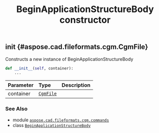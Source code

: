 ﻿---
title: BeginApplicationStructureBody constructor
second_title: Aspose.CAD for Python via .NET API References
description: 
type: docs
weight: 10
url: /python-net/aspose.cad.fileformats.cgm.commands/beginapplicationstructurebody/__init__/
is_root: false
---

## __init__ {#aspose.cad.fileformats.cgm.CgmFile}

Constructs a new instance of BeginApplicationStructureBody



```python
def __init__(self, container):
    ...
```


| Parameter | Type | Description |
| :- | :- | :- |
| container | [`CgmFile`](/cad/python-net/aspose.cad.fileformats.cgm/cgmfile) |  |



### See Also
* module [`aspose.cad.fileformats.cgm.commands`](../../)
* class [`BeginApplicationStructureBody`](/cad/python-net/aspose.cad.fileformats.cgm.commands/beginapplicationstructurebody)
